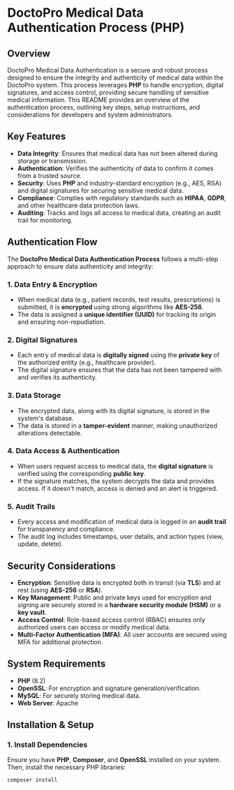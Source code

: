 # DoctoPro Medical Data Authentication Process (PHP)

## Overview

DoctoPro Medical Data Authentication is a secure and robust process designed to ensure the integrity and authenticity of medical data within the DoctoPro system. This process leverages **PHP** to handle encryption, digital signatures, and access control, providing secure handling of sensitive medical information. This README provides an overview of the authentication process, outlining key steps, setup instructions, and considerations for developers and system administrators.

## Key Features

- **Data Integrity**: Ensures that medical data has not been altered during storage or transmission.
- **Authentication**: Verifies the authenticity of data to confirm it comes from a trusted source.
- **Security**: Uses **PHP** and industry-standard encryption (e.g., AES, RSA) and digital signatures for securing sensitive medical data.
- **Compliance**: Complies with regulatory standards such as **HIPAA**, **GDPR**, and other healthcare data protection laws.
- **Auditing**: Tracks and logs all access to medical data, creating an audit trail for monitoring.

## Authentication Flow

The **DoctoPro Medical Data Authentication Process** follows a multi-step approach to ensure data authenticity and integrity:

### 1. Data Entry & Encryption
- When medical data (e.g., patient records, test results, prescriptions) is submitted, it is **encrypted** using strong algorithms like **AES-256**.
- The data is assigned a **unique identifier (UUID)** for tracking its origin and ensuring non-repudiation.

### 2. Digital Signatures
- Each entry of medical data is **digitally signed** using the **private key** of the authorized entity (e.g., healthcare provider).
- The digital signature ensures that the data has not been tampered with and verifies its authenticity.

### 3. Data Storage
- The encrypted data, along with its digital signature, is stored in the system's database.
- The data is stored in a **tamper-evident** manner, making unauthorized alterations detectable.

### 4. Data Access & Authentication
- When users request access to medical data, the **digital signature** is verified using the corresponding **public key**.
- If the signature matches, the system decrypts the data and provides access. If it doesn't match, access is denied and an alert is triggered.

### 5. Audit Trails
- Every access and modification of medical data is logged in an **audit trail** for transparency and compliance.
- The audit log includes timestamps, user details, and action types (view, update, delete).

## Security Considerations

- **Encryption**: Sensitive data is encrypted both in transit (via **TLS**) and at rest (using **AES-256** or **RSA**).
- **Key Management**: Public and private keys used for encryption and signing are securely stored in a **hardware security module (HSM)** or a **key vault**.
- **Access Control**: Role-based access control (RBAC) ensures only authorized users can access or modify medical data.
- **Multi-Factor Authentication (MFA)**: All user accounts are secured using MFA for additional protection.

## System Requirements

- **PHP** (8.2)
- **OpenSSL**: For encryption and signature generation/verification.
- **MySQL**: For securely storing medical data.
- **Web Server**: Apache

## Installation & Setup

### 1. Install Dependencies

Ensure you have **PHP**, **Composer**, and **OpenSSL** installed on your system. Then, install the necessary PHP libraries:

```bash
composer install
